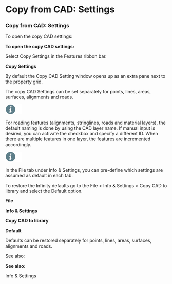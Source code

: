 # Copy from CAD: Settings

### Copy from CAD: Settings

To open the copy CAD settings:

**To open the copy CAD settings:**

Select Copy Settings in the Features ribbon bar.

**Copy Settings**

By default the Copy CAD Setting window opens up as an extra pane next to the property grid.

The copy CAD Settings can be set separately for points, lines, areas, surfaces, alignments and roads.

![Image](./data/icons/note.gif)

For roading features (alignments, stringlines, roads and material layers), the default naming is done by using the CAD layer name. If manual input is desired, you can activate the checkbox and specify a different ID. When there are multiple features in one layer, the features are incremented accordingly.

![Image](./data/icons/note.gif)

In the File tab under Info & Settings, you can pre-define which settings are assumed as default in each tab.

To restore the Infinity defaults go to the File > Info & Settings > Copy CAD to library and select the Default option.

**File**

**Info & Settings**

**Copy CAD to library**

**Default**

Defaults can be restored separately for points, lines, areas, surfaces, alignments and roads.

See also:

**See also:**

Info & Settings

